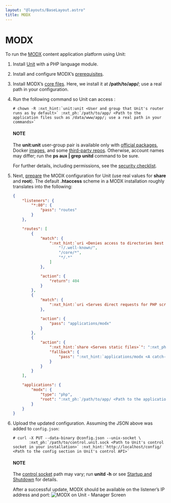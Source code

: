 ```yaml
---
layout: "@layouts/BaseLayout.astro"
title: MODX
---
```

# MODX

To run the [MODX](https://modx.com) content application platform using Unit:

1. Install [Unit](../installation.md#installation-precomp-pkgs) with a PHP language module.
2. Install and configure MODX’s [prerequisites](https://docs.modx.com/current/en/getting-started/server-requirements).
3. Install MODX’s [core files](https://modx.com/download).  Here, we install it at **/path/to/app/**; use
   a real path in your configuration.
4. Run the following command so Unit can access :
   ```console
   # chown -R :nxt_hint:`unit:unit <User and group that Unit's router runs as by default>` :nxt_ph:`/path/to/app/ <Path to the application files such as /data/www/app/; use a real path in your commands>`
   ```

   #### NOTE
   The **unit:unit** user-group pair is available only with [official
   packages](../installation.md#installation-precomp-pkgs), Docker [images](../installation.md#installation-docker), and some [third-party repos](../installation.md#installation-community-repos).  Otherwise, account names may differ; run
   the **ps aux | grep unitd** command to be sure.

   For further details, including permissions, see the [security checklist](security.md#security-apps).
5. Next, [prepare](../configuration.md#configuration-php) the MODX configuration for Unit
   (use real values for **share** and **root**).  The default
   **.htaccess** scheme in a MODX installation roughly translates into the
   following:
   ```json
   {
       "listeners": {
           "*:80": {
               "pass": "routes"
           }
       },

       "routes": [
           {
               "match": {
                   ":nxt_hint:`uri <Denies access to directories best kept private>`": [
                       "!/.well-known/",
                       "/core/*",
                       "*/.*"
                   ]
               },

               "action": {
                   "return": 404
               }
           },
           {
               "match": {
                   ":nxt_hint:`uri <Serves direct requests for PHP scripts>`": "*.php"
               },

               "action": {
                   "pass": "applications/modx"
               }
           },
           {
               "action": {
                   ":nxt_hint:`share <Serves static files>`": ":nxt_ph:`/path/to/app <Path to the application directory; use a real path in your configuration>`$uri",
                   "fallback": {
                       "pass": ":nxt_hint:`applications/modx <A catch-all destination for the remaining requests>`"
                   }
               }
           }
       ],

       "applications": {
           "modx": {
               "type": "php",
               "root": ":nxt_ph:`/path/to/app/ <Path to the application directory; use a real path in your configuration>`"
           }
       }
   }
   ```
6. Upload the updated configuration.  Assuming the JSON above was added to
   `config.json`:
   ```console
   # curl -X PUT --data-binary @config.json --unix-socket \
          :nxt_ph:`/path/to/control.unit.sock <Path to Unit's control socket in your installation>` :nxt_hint:`http://localhost/config/ <Path to the config section in Unit's control API>`
   ```

   #### NOTE
   The [control socket](../controlapi.md#configuration-socket) path may vary; run
   **unitd -h** or see [Startup and Shutdown](source.md#source-startup) for details.

   After a successful update, MODX should be available on the listener’s IP
   address and port:
   ![MODX on Unit - Manager Screen](/modx.png)

